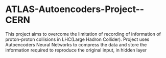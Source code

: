 # ATLAS-Autoencoders-Project--CERN
This project aims to overcome the limitation of recording of information of proton-proton collisions in LHC(Large Hadron Collider). Project uses Autoencoders Neural Networks to compress the data and store the information required to reproduce the original input, in hidden layer

